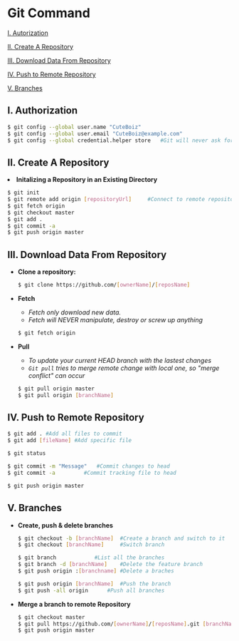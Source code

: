 # Git Command

[I. Autorization](https://github.com/CuteBoiz/Ubuntu/tree/master/Git#i-authorization)

[II. Create A Repository](https://github.com/CuteBoiz/Ubuntu/tree/master/Git#ii-create-a-repository)

[III. Download Data From Repository](https://github.com/CuteBoiz/Ubuntu/tree/master/Git#iii-download-data-from-repository)

[IV. Push to Remote Repository](https://github.com/CuteBoiz/Ubuntu/tree/master/Git#iv-push-to-remote-repository)

[V. Branches](https://github.com/CuteBoiz/Ubuntu/tree/master/Git#v-branches)

## I. Authorization

```sh
$ git config --global user.name "CuteBoiz"
$ git config --global user.email "CuteBoiz@example.com"
$ git config --global credential.helper store 	#Git will never ask for password again
```

## II. Create A Repository

<li><b>Initalizing a Repository in an Existing Directory </b></li>

```sh
$ git init
$ git remote add origin [repositoryUrl] 	#Connect to remote repository
$ git fetch origin
$ git checkout master
$ git add .
$ git commit -a
$ git push origin master
```

</ul>

## III. Download Data From Repository
<ul>
<li><b>Clone a repository: </b></li>

```sh
$ git clone https://github.com/[ownerName]/[reposName]
```

<li><b>Fetch</b></li>

- *Fetch only download new data.*
- *Fetch will NEVER manipulate, destroy or screw up anything*
```sh
$ git fetch origin
```

<li><b>Pull</b></li>

- *To update your current HEAD branch with the lastest changes*
- *`Git pull` tries to merge remote change with local one, so "merge conflict" can occur*
```sh
$ git pull origin master
$ git pull origin [branchName]
```

</ul>

## IV. Push to Remote Repository

```sh
$ git add .	#Add all files to commit
$ git add [fileName] #Add specific file

$ git status 			

$ git commit -m "Message"	#Commit changes to head
$ git commit -a 		#Commit tracking file to head

$ git push origin master 
```

## V. Branches
<ul>
<li><b>Create, push & delete branches</b></li>

```sh
$ git checkout -b [branchName]	#Create a branch and switch to it
$ git checkout [branchName] 	#Switch branch

$ git branch 			#List all the branches
$ git branch -d [branchName]	#Delete the feature branch
$ git push origin :[branchname]	#Delete a braches

$ git push origin [branchName]	#Push the branch
$ git push -all origin		#Push all branches
```
<li><b>Merge a branch to remote Repository</b></li>

```sh
$ git checkout master
$ git pull https://github.com/[ownerName]/[reposName].git [branchName]
$ git push origin master
```

</ul>


